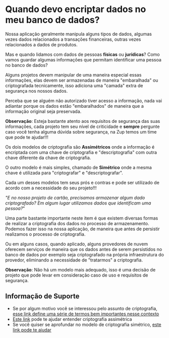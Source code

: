# Quando devo encriptar dados no meu banco de dados?

Nossa aplicação geralmente manipula alguns tipos de dados, algumas vezes dados relacionados a transações financeiras, 
outras vezes relacionados a dados de produtos. 

Mas e quando lidamos com dados de pessoas **físicas** ou **jurídicas**? Como vamos guardar algumas informações que permitam
identificar uma pessoa no banco de dados?

Alguns projetos devem manipular de uma maneira especial essas informações, elas devem ser armazenadas de maneira "embaralhada"
ou criptografada tecnicamente, isso adiciona uma "camada" extra de segurança nos nossos dados.

Perceba que se alguém não autorizado tiver acesso a informação, nada vai adiantar porque os dados estão "embaralhados" de maneira
que a informação original seja preservada.

**Observação**: Esteja bastante atento aos requisitos de segurança das suas informações, cada projeto tem seu nível de criticidade e **sempre** pergunte
caso você tenha alguma dúvida sobre segurança, na Zup temos um time que pode te ajudar!!!

Os dois modelos de criptografia são **Assimétricos** onde a informação é encriptada com uma chave de criptografia e "descriptografia" com outra
chave diferente da chave de criptografia.

O outro modelo é mais simples, chamado de **Simétrico** onde a mesma chave é utilizada para "criptografar" e "descriptografar". 

Cada um desses modelos tem seus prós e contras e pode ser utilizado de acordo com a necessidade do seu projeto!!!

_"E no nosso projeto de cartão, precisamos armazenar algum dado criptografado? Em algum lugar utilizamos dados que identificam
uma pessoa?_"

Uma parte bastante importante neste item é que existem diversas formas de realizar a criptografia dos dados no processo de armazenamento.
Podemos fazer isso na nossa aplicação, de maneira que antes de persistir realizamos o processo de criptografia.

Ou em alguns casos, quando aplicado, alguns provedores de nuvem oferecem serviços de maneira que os dados antes de serem persistidos
no banco de dados por exemplo seja criptografado na própria infraestrutura do provedor, eliminando a necessidade de "tratarmos" a criptografia.

**Observação**: Não há um modelo mais adequado, isso é uma decisão de projeto que pode levar em consideração caso de uso e
requisitos de segurança.


## Informação de Suporte
* Se por algum motivo você se interessou pelo assunto de criptografia, [esse link define uma série de termos bem importantes
nesse contexto](https://www.ssl2buy.com/wiki/symmetric-vs-asymmetric-encryption-what-are-differences)
* [Este link](https://searchsecurity.techtarget.com/definition/asymmetric-cryptography) pode te ajudar entender criptografia assimétrica
* Se você quiser se aprofundar no modelo de criptografia simétrico, [este link pode te ajudar](https://www.cryptomathic.com/news-events/blog/symmetric-key-encryption-why-where-and-how-its-used-in-banking)

